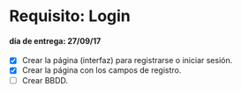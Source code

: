 # Requisito: Login
#### día de entrega: 27/09/17

- [x] Crear la página (interfaz) para registrarse o iniciar sesión.
- [x] Crear la página con los campos de registro.
- [ ] Crear BBDD.

